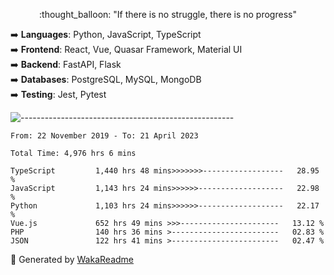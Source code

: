 <p align="center"> 
  :thought_balloon: "If there is no struggle, there is no progress"
</p>

<p align="left">
  ➡️ <strong>Languages</strong>: Python, JavaScript, TypeScript<br>
  ➡️ <strong>Frontend</strong>: React, Vue, Quasar Framework, Material UI<br>
  ➡️ <strong>Backend</strong>: FastAPI, Flask<br>
  ➡️ <strong>Databases</strong>: PostgreSQL, MySQL, MongoDB<br>
  ➡️ <strong>Testing</strong>: Jest, Pytest<br>
</p>

![-----------------------------------------------------](https://raw.githubusercontent.com/andreasbm/readme/master/assets/lines/vintage.png)

<!--START_SECTION:waka-->

```text
From: 22 November 2019 - To: 21 April 2023

Total Time: 4,976 hrs 6 mins

TypeScript         1,440 hrs 48 mins>>>>>>>------------------   28.95 %
JavaScript         1,143 hrs 24 mins>>>>>>-------------------   22.98 %
Python             1,103 hrs 24 mins>>>>>>-------------------   22.17 %
Vue.js             652 hrs 49 mins >>>----------------------   13.12 %
PHP                140 hrs 36 mins >------------------------   02.83 %
JSON               122 hrs 41 mins >------------------------   02.47 %
```

<!--END_SECTION:waka-->


🚀 Generated by [WakaReadme](https://github.com/athul/waka-readme)
